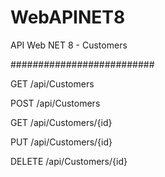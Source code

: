# WebAPINET8

API Web NET 8 - Customers

##########################

GET /api/Customers

POST /api/Customers

GET /api/Customers/{id}

PUT /api/Customers/{id}

DELETE /api/Customers/{id}
